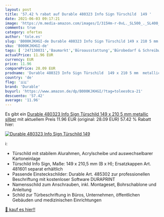 ```yaml
---
layout: post
title: '57.42 % rabat auf Durable 480323 Info Sign Türschild  149 '
date: 2021-06-03 09:17:21
image: 'https://m.media-amazon.com/images/I/315Hm-r-0vL._SL500_._SL400_.jpg'
comments: true
category: ofertas
author: 'tole.es'
slug: 'B000KJKHGI-de Durable 480323 Info Sign Türschild 149 x 210 5 mm metallic...'
sku: 'B000KJKHGI-de'
tags: [ '247130031','Baumarkt','Büroausstattung','Bürobedarf & Schreibwaren','Büromaterial','Eisenwaren','Memoboards','Produkte','Präsentationszubehör','Türbeschläge & -schlösser','Türschlossblenden','durable', ]
actualPrice: 11.96 EUR
currency: EUR
price: 11.96
comparePrice: 28.09 EUR
prodname: 'Durable 480323 Info Sign Türschild  149 x 210 5 mm  metallic silber'
country: 'de'
flag: '🇩🇪'
brand: 'Durable'
buyurl: 'https://www.amazon.de/dp/B000KJKHGI/?tag=tolees0ca-21'
descuento: '57.42'
average: '11.96'
---
```


Es gibt ein [Durable 480323 Info Sign Türschild  149 x 210 5 mm  metallic silber](https://www.amazon.de/dp/B000KJKHGI/?tag=tolees0ca-21) mit aktuellem Preis 11.96 EUR (original: 28.09 EUR) 57.42 % Rabatt hier:

[![Durable 480323 Info Sign Türschild  149 ](https://m.media-amazon.com/images/I/315Hm-r-0vL._SL500_._SL400_.jpg)](https://www.amazon.de/dp/B000KJKHGI/?tag=tolees0ca-21)

ℹ️:

- Türschild mit stabilem Alurahmen, Acrylscheibe und auswechselbarer Kartoneinlage
- Türschild Info Sign, Maße: 149 x 210,5 mm (B x H); Ersatzkappen Art. 481601 separat erhältlich
- Passende Einsteckschilder: Durable Art. 485302 zur professionellen Beschriftung mit kostenloser Software DURAPRINT
- Namensschild zum Anschrauben, inkl. Montageset, Bohrschablone und Anleitung
- Schild zur Türbeschriftung in Büros, Unternehmen, öffentlichen Gebäuden und medizinischen Einrichtungen

[🛒 kauf es hier!!](https://www.amazon.de/dp/B000KJKHGI/?tag=tolees0ca-21)
